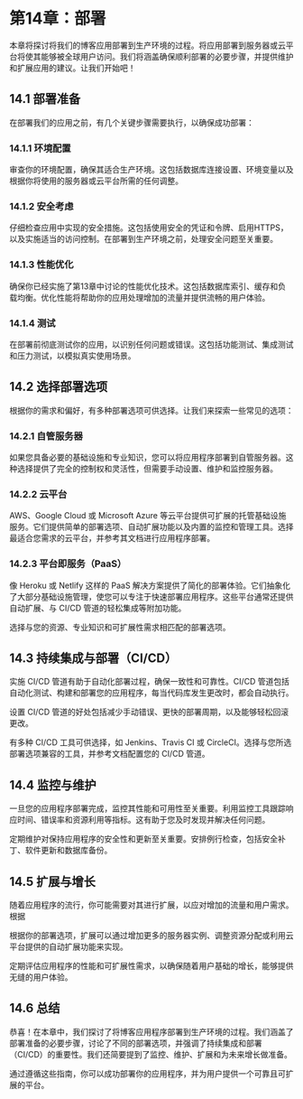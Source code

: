 # 第14章：部署

本章将探讨将我们的博客应用部署到生产环境的过程。将应用部署到服务器或云平台将使其能够被全球用户访问。我们将涵盖确保顺利部署的必要步骤，并提供维护和扩展应用的建议。让我们开始吧！

## 14.1 部署准备

在部署我们的应用之前，有几个关键步骤需要执行，以确保成功部署：

### 14.1.1 环境配置

审查你的环境配置，确保其适合生产环境。这包括数据库连接设置、环境变量以及根据你将使用的服务器或云平台所需的任何调整。

### 14.1.2 安全考虑

仔细检查应用中实现的安全措施。这包括使用安全的凭证和令牌、启用HTTPS，以及实施适当的访问控制。在部署到生产环境之前，处理安全问题至关重要。

### 14.1.3 性能优化

确保你已经实施了第13章中讨论的性能优化技术。这包括数据库索引、缓存和负载均衡。优化性能将帮助你的应用处理增加的流量并提供流畅的用户体验。

### 14.1.4 测试

在部署前彻底测试你的应用，以识别任何问题或错误。这包括功能测试、集成测试和压力测试，以模拟真实使用场景。

## 14.2 选择部署选项

根据你的需求和偏好，有多种部署选项可供选择。让我们来探索一些常见的选项：

### 14.2.1 自管服务器

如果您具备必要的基础设施和专业知识，您可以将应用程序部署到自管服务器。这种选择提供了完全的控制权和灵活性，但需要手动设置、维护和监控服务器。

### 14.2.2 云平台

AWS、Google Cloud 或 Microsoft Azure 等云平台提供可扩展的托管基础设施服务。它们提供简单的部署选项、自动扩展功能以及内置的监控和管理工具。选择最适合您需求的云平台，并参考其文档进行应用程序部署。

### 14.2.3 平台即服务（PaaS）

像 Heroku 或 Netlify 这样的 PaaS 解决方案提供了简化的部署体验。它们抽象化了大部分基础设施管理，使您可以专注于快速部署应用程序。这些平台通常还提供自动扩展、与 CI/CD 管道的轻松集成等附加功能。

选择与您的资源、专业知识和可扩展性需求相匹配的部署选项。

## 14.3 持续集成与部署（CI/CD）

实施 CI/CD 管道有助于自动化部署过程，确保一致性和可靠性。CI/CD 管道包括自动化测试、构建和部署您的应用程序，每当代码库发生更改时，都会自动执行。

设置 CI/CD 管道的好处包括减少手动错误、更快的部署周期，以及能够轻松回滚更改。

有多种 CI/CD 工具可供选择，如 Jenkins、Travis CI 或 CircleCI。选择与您所选部署选项兼容的工具，并参考文档配置您的 CI/CD 管道。

## 14.4 监控与维护

一旦您的应用程序部署完成，监控其性能和可用性至关重要。利用监控工具跟踪响应时间、错误率和资源利用等指标。这有助于您及时发现并解决任何问题。

定期维护对保持应用程序的安全性和更新至关重要。安排例行检查，包括安全补丁、软件更新和数据库备份。

## 14.5 扩展与增长

随着应用程序的流行，你可能需要对其进行扩展，以应对增加的流量和用户需求。根据

根据你的部署选项，扩展可以通过增加更多的服务器实例、调整资源分配或利用云平台提供的自动扩展功能来实现。

定期评估应用程序的性能和可扩展性需求，以确保随着用户基础的增长，能够提供无缝的用户体验。

## 14.6 总结

恭喜！在本章中，我们探讨了将博客应用程序部署到生产环境的过程。我们涵盖了部署准备的必要步骤，讨论了不同的部署选项，并强调了持续集成和部署（CI/CD）的重要性。我们还简要提到了监控、维护、扩展和为未来增长做准备。

通过遵循这些指南，你可以成功部署你的应用程序，并为用户提供一个可靠且可扩展的平台。
